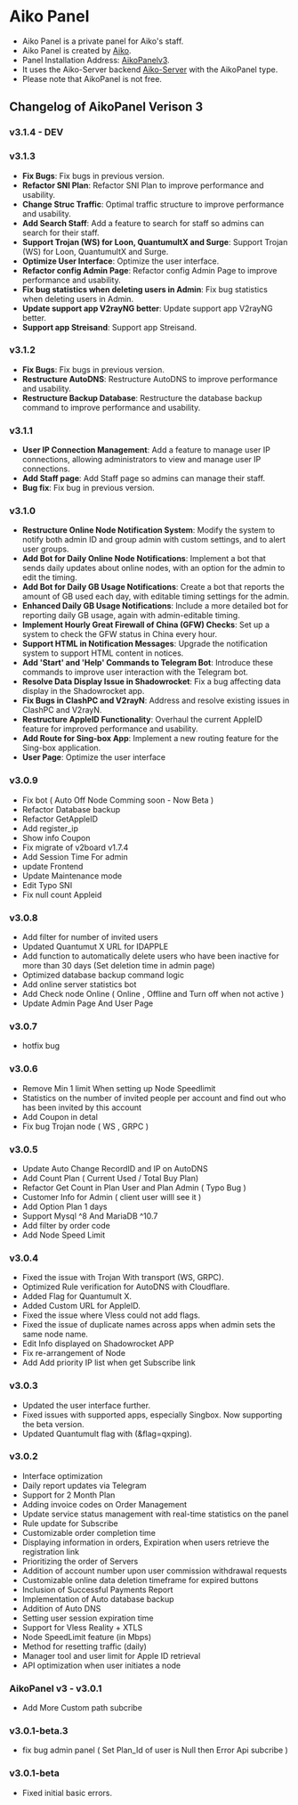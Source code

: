 # Aiko Panel

- Aiko Panel is a private panel for Aiko's staff.
- Aiko Panel is created by [Aiko](https://aikocute.tech).
- Panel Installation Address: [AikoPanelv3](https://github.com/AikoPanel/AikoPanel).
- It uses the Aiko-Server backend [Aiko-Server](https://github.com/AikoPanel/AikoServer) with the AikoPanel type.
- Please note that AikoPanel is not free.

## Changelog of AikoPanel Verison 3

### v3.1.4 - DEV

### v3.1.3
- **Fix Bugs**: Fix bugs in previous version.
- **Refactor SNI Plan**: Refactor SNI Plan to improve performance and usability.
- **Change Struc Traffic**: Optimal traffic structure to improve performance and usability.
- **Add Search Staff**: Add a feature to search for staff so admins can search for their staff.
- **Support Trojan (WS) for Loon, QuantumultX and Surge**: Support Trojan (WS) for Loon, QuantumultX and Surge.
- **Optimize User Interface**: Optimize the user interface.
- **Refactor config Admin Page**: Refactor config Admin Page to improve performance and usability.
- **Fix bug statistics when deleting users in Admin**: Fix bug statistics when deleting users in Admin.
- **Update support app V2rayNG better**: Update support app V2rayNG better.
- **Support app Streisand**: Support app Streisand.

### v3.1.2
- **Fix Bugs**: Fix bugs in previous version.
- **Restructure AutoDNS**: Restructure AutoDNS to improve performance and usability.
- **Restructure Backup Database**: Restructure the database backup command to improve performance and usability.

### v3.1.1
- **User IP Connection Management**: Add a feature to manage user IP connections, allowing administrators to view and manage user IP connections.
- **Add Staff page**: Add Staff page so admins can manage their staff.
- **Bug fix**: Fix bug in previous version.

### v3.1.0
-  **Restructure Online Node Notification System**: Modify the system to notify both admin ID and group admin with custom settings, and to alert user groups.
-  **Add Bot for Daily Online Node Notifications**: Implement a bot that sends daily updates about online nodes, with an option for the admin to edit the timing.
-  **Add Bot for Daily GB Usage Notifications**: Create a bot that reports the amount of GB used each day, with editable timing settings for the admin.
-  **Enhanced Daily GB Usage Notifications**: Include a more detailed bot for reporting daily GB usage, again with admin-editable timing.
-  **Implement Hourly Great Firewall of China (GFW) Checks**: Set up a system to check the GFW status in China every hour.
-  **Support HTML in Notification Messages**: Upgrade the notification system to support HTML content in notices.
-  **Add 'Start' and 'Help' Commands to Telegram Bot**: Introduce these commands to improve user interaction with the Telegram bot.
-  **Resolve Data Display Issue in Shadowrocket**: Fix a bug affecting data display in the Shadowrocket app.
-  **Fix Bugs in ClashPC and V2rayN**: Address and resolve existing issues in ClashPC and V2rayN.
-  **Restructure AppleID Functionality**: Overhaul the current AppleID feature for improved performance and usability.
-  **Add Route for Sing-box App**: Implement a new routing feature for the Sing-box application.
-  **User Page**: Optimize the user interface

### v3.0.9
- Fix bot ( Auto Off Node Comming soon - Now Beta )
- Refactor Database backup
- Refactor GetAppleID
- Add register_ip 
- Show info Coupon
- Fix migrate of v2board v1.7.4
- Add Session Time For admin
- update Frontend
- Update Maintenance mode
- Edit Typo SNI
- Fix null count Appleid

### v3.0.8
- Add filter for number of invited users
- Updated Quantumut X URL for IDAPPLE
- Add function to automatically delete users who have been inactive for more than 30 days (Set deletion time in admin page)
- Optimized database backup command logic
- Add online server statistics bot
- Add Check node Online ( Online , Offline and Turn off when not active )
- Update Admin Page And User Page

### v3.0.7
- hotfix bug 

### v3.0.6
- Remove Min 1 limit When setting up Node Speedlimit
- Statistics on the number of invited people per account and find out who has been invited by this account
- Add Coupon in detal
- Fix bug Trojan node ( WS , GRPC )

### v3.0.5
- Update Auto Change RecordID and IP on AutoDNS
- Add Count Plan ( Current Used / Total Buy Plan)
- Refactor Get Count in Plan User and Plan Admin ( Typo Bug )
- Customer Info for Admin ( client user willl see it )
- Add Option Plan 1 days
- Support Mysql ^8 And MariaDB ^10.7
- Add filter by order code
- Add Node Speed Limit

### v3.0.4
- Fixed the issue with Trojan With transport (WS, GRPC).
- Optimized Rule verification for AutoDNS with Cloudflare.
- Added Flag for Quantumult X.
- Added Custom URL for AppleID.
- Fixed the issue where Vless could not add flags.
- Fixed the issue of duplicate names across apps when admin sets the same node name.
- Edit Info displayed on Shadowrocket APP
- Fix re-arrangement of Node
- Add Add priority IP list when get Subscribe link

### v3.0.3
- Updated the user interface further.
- Fixed issues with supported apps, especially Singbox. Now supporting the beta version.
- Updated Quantumult flag with (&flag=qxping).

### v3.0.2
- Interface optimization
- Daily report updates via Telegram
- Support for 2 Month Plan
- Adding invoice codes on Order Management
- Update service status management with real-time statistics on the panel
- Rule update for Subscribe
- Customizable order completion time
- Displaying information in orders, Expiration when users retrieve the registration link
- Prioritizing the order of Servers
- Addition of account number upon user commission withdrawal requests
- Customizable online data deletion timeframe for expired buttons
- Inclusion of Successful Payments Report
- Implementation of Auto database backup
- Addition of Auto DNS
- Setting user session expiration time
- Support for Vless Reality + XTLS
- Node SpeedLimit feature (in Mbps)
- Method for resetting traffic (daily)
- Manager tool and user limit for Apple ID retrieval
- API optimization when user initiates a node

### AikoPanel v3 - v3.0.1
- Add More Custom path subcribe

### v3.0.1-beta.3
- fix bug admin panel ( Set Plan_Id of user is Null then Error Api subcribe )

### v3.0.1-beta
- Fixed initial basic errors.
